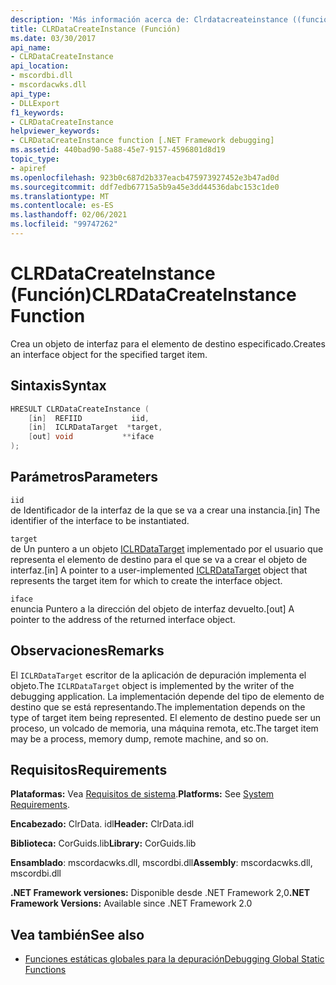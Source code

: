 ```yaml
---
description: 'Más información acerca de: Clrdatacreateinstance ((función)'
title: CLRDataCreateInstance (Función)
ms.date: 03/30/2017
api_name:
- CLRDataCreateInstance
api_location:
- mscordbi.dll
- mscordacwks.dll
api_type:
- DLLExport
f1_keywords:
- CLRDataCreateInstance
helpviewer_keywords:
- CLRDataCreateInstance function [.NET Framework debugging]
ms.assetid: 440bad90-5a88-45e7-9157-4596801d8d19
topic_type:
- apiref
ms.openlocfilehash: 923b0c687d2b337eacb475973927452e3b47ad0d
ms.sourcegitcommit: ddf7edb67715a5b9a45e3dd44536dabc153c1de0
ms.translationtype: MT
ms.contentlocale: es-ES
ms.lasthandoff: 02/06/2021
ms.locfileid: "99747262"
---
```

# <a name="clrdatacreateinstance-function"></a><span data-ttu-id="3f5d7-103">CLRDataCreateInstance (Función)</span><span class="sxs-lookup"><span data-stu-id="3f5d7-103">CLRDataCreateInstance Function</span></span>

<span data-ttu-id="3f5d7-104">Crea un objeto de interfaz para el elemento de destino especificado.</span><span class="sxs-lookup"><span data-stu-id="3f5d7-104">Creates an interface object for the specified target item.</span></span>

## <a name="syntax"></a><span data-ttu-id="3f5d7-105">Sintaxis</span><span class="sxs-lookup"><span data-stu-id="3f5d7-105">Syntax</span></span>

```cpp
HRESULT CLRDataCreateInstance (
    [in]  REFIID           iid,
    [in]  ICLRDataTarget  *target,
    [out] void           **iface  
);  
```  
  
## <a name="parameters"></a><span data-ttu-id="3f5d7-106">Parámetros</span><span class="sxs-lookup"><span data-stu-id="3f5d7-106">Parameters</span></span>  

 `iid`  
 <span data-ttu-id="3f5d7-107">de Identificador de la interfaz de la que se va a crear una instancia.</span><span class="sxs-lookup"><span data-stu-id="3f5d7-107">[in] The identifier of the interface to be instantiated.</span></span>  
  
 `target`  
 <span data-ttu-id="3f5d7-108">de Un puntero a un objeto [ICLRDataTarget](iclrdatatarget-interface.md) implementado por el usuario que representa el elemento de destino para el que se va a crear el objeto de interfaz.</span><span class="sxs-lookup"><span data-stu-id="3f5d7-108">[in] A pointer to a user-implemented [ICLRDataTarget](iclrdatatarget-interface.md) object that represents the target item for which to create the interface object.</span></span>  
  
 `iface`  
 <span data-ttu-id="3f5d7-109">enuncia Puntero a la dirección del objeto de interfaz devuelto.</span><span class="sxs-lookup"><span data-stu-id="3f5d7-109">[out] A pointer to the address of the returned interface object.</span></span>  
  
## <a name="remarks"></a><span data-ttu-id="3f5d7-110">Observaciones</span><span class="sxs-lookup"><span data-stu-id="3f5d7-110">Remarks</span></span>  

 <span data-ttu-id="3f5d7-111">El `ICLRDataTarget` escritor de la aplicación de depuración implementa el objeto.</span><span class="sxs-lookup"><span data-stu-id="3f5d7-111">The `ICLRDataTarget` object is implemented by the writer of the debugging application.</span></span> <span data-ttu-id="3f5d7-112">La implementación depende del tipo de elemento de destino que se está representando.</span><span class="sxs-lookup"><span data-stu-id="3f5d7-112">The implementation depends on the type of target item being represented.</span></span> <span data-ttu-id="3f5d7-113">El elemento de destino puede ser un proceso, un volcado de memoria, una máquina remota, etc.</span><span class="sxs-lookup"><span data-stu-id="3f5d7-113">The target item may be a process, memory dump, remote machine, and so on.</span></span>  
  
## <a name="requirements"></a><span data-ttu-id="3f5d7-114">Requisitos</span><span class="sxs-lookup"><span data-stu-id="3f5d7-114">Requirements</span></span>  

 <span data-ttu-id="3f5d7-115">**Plataformas:** Vea [Requisitos de sistema](../../get-started/system-requirements.md).</span><span class="sxs-lookup"><span data-stu-id="3f5d7-115">**Platforms:** See [System Requirements](../../get-started/system-requirements.md).</span></span>  
  
 <span data-ttu-id="3f5d7-116">**Encabezado:** ClrData. idl</span><span class="sxs-lookup"><span data-stu-id="3f5d7-116">**Header:** ClrData.idl</span></span>  
  
 <span data-ttu-id="3f5d7-117">**Biblioteca:** CorGuids.lib</span><span class="sxs-lookup"><span data-stu-id="3f5d7-117">**Library:** CorGuids.lib</span></span>  

 <span data-ttu-id="3f5d7-118">**Ensamblado**: mscordacwks.dll, mscordbi.dll</span><span class="sxs-lookup"><span data-stu-id="3f5d7-118">**Assembly**: mscordacwks.dll, mscordbi.dll</span></span>
  
 <span data-ttu-id="3f5d7-119">**.NET Framework versiones:** Disponible desde .NET Framework 2,0</span><span class="sxs-lookup"><span data-stu-id="3f5d7-119">**.NET Framework Versions:** Available since .NET Framework 2.0</span></span>
  
## <a name="see-also"></a><span data-ttu-id="3f5d7-120">Vea también</span><span class="sxs-lookup"><span data-stu-id="3f5d7-120">See also</span></span>

- [<span data-ttu-id="3f5d7-121">Funciones estáticas globales para la depuración</span><span class="sxs-lookup"><span data-stu-id="3f5d7-121">Debugging Global Static Functions</span></span>](debugging-global-static-functions.md)
